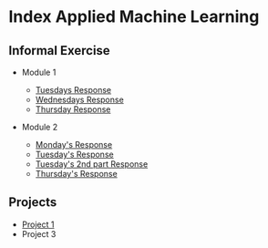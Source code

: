 # Index Applied Machine Learning

## Informal Exercise
- Module 1
    - [Tuesdays Response](tues1.md)
    - [Wednesdays Response](wedn1.md)
    - [Thursday Response](https://eanelson01.github.io/DATA310/images/thurs1.html)

- Module 2
    - [Monday's Response](mon2.md)
    - [Tuesday's Response](tues2.md)
    - [Tuesday's 2nd part Response](tues2_2.md)
    - [Thursday's Response](thurs2.md)

## Projects

- [Project 1](project1.md)
- Project 3

